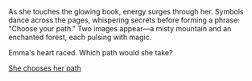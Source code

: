 As she touches the glowing book, energy surges through her. Symbols dance across the pages, whispering secrets before forming a phrase: "Choose your path." Two images appear—a misty mountain and an enchanted forest, each pulsing with magic.

Emma's heart raced. Which path would she take?

[She chooses her path](./chooses-path.md)
